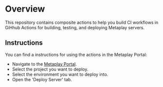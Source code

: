 # Overview

This repository contains composite actions to help you build CI workflows in GiHhub Actions for building, testing, and deploying Metaplay servers.

## Instructions

You can find a instructions for using the actions in the Metaplay Portal:

- Navigate to the [Metaplay Portal](https://portal.metaplay.dev).
- Select the project you want to deploy.
- Select the environment you want to deploy into.
- Open the 'Deploy Server' tab.
